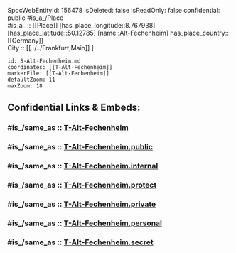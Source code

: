 ﻿---
location:
- 50.12785
- 8.767938
mapmarker: tram
mapzoom:
- 8
- 18
tags:
- geo/station/tram
type: Station
---

SpocWebEntityId: 156478
isDeleted: false
isReadOnly: false
confidential: public
#is_a_/Place  
#is_a_ :: [[Place]] 
[has_place_longitude::8.767938] 
[has_place_latitude::50.12785] 
[name::Alt-Fechenheim] 
has_place_country:: [[Germany]]  
City :: [[../../Frankfurt,Main]] ] 


```leaflet
id: S-Alt-Fechenheim.md
coordinates: [[T-Alt-Fechenheim]] 
markerFile: [[T-Alt-Fechenheim]] 
defaultZoom: 11 
maxZoom: 18
```


## Confidential Links & Embeds: 

### #is_/same_as :: [T-Alt-Fechenheim](T-Alt-Fechenheim.md) 

### #is_/same_as :: [T-Alt-Fechenheim.public](/_public/Earth/Continent/Europe/Europe~Central/Germany/Germany~West/Hessen/counties~Hessen/Frankfurt~Main/Stations-FFM~T/T-Alt-Fechenheim.public.md) 

### #is_/same_as :: [T-Alt-Fechenheim.internal](/_internal/Earth/Continent/Europe/Europe~Central/Germany/Germany~West/Hessen/counties~Hessen/Frankfurt~Main/Stations-FFM~T/T-Alt-Fechenheim.internal.md) 

### #is_/same_as :: [T-Alt-Fechenheim.protect](/_protect/Earth/Continent/Europe/Europe~Central/Germany/Germany~West/Hessen/counties~Hessen/Frankfurt~Main/Stations-FFM~T/T-Alt-Fechenheim.protect.md) 

### #is_/same_as :: [T-Alt-Fechenheim.private](/_private/Earth/Continent/Europe/Europe~Central/Germany/Germany~West/Hessen/counties~Hessen/Frankfurt~Main/Stations-FFM~T/T-Alt-Fechenheim.private.md) 

### #is_/same_as :: [T-Alt-Fechenheim.personal](/_personal/Earth/Continent/Europe/Europe~Central/Germany/Germany~West/Hessen/counties~Hessen/Frankfurt~Main/Stations-FFM~T/T-Alt-Fechenheim.personal.md) 

### #is_/same_as :: [T-Alt-Fechenheim.secret](/_secret/Earth/Continent/Europe/Europe~Central/Germany/Germany~West/Hessen/counties~Hessen/Frankfurt~Main/Stations-FFM~T/T-Alt-Fechenheim.secret.md)

